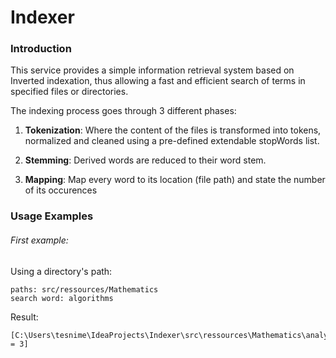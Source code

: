 # Indexer
### Introduction 
This service provides a simple information retrieval system based on Inverted indexation, thus allowing a fast and efficient search of terms in specified files or directories.

The indexing process goes through 3 different phases:

1. **Tokenization**: 
Where the content of the files is transformed into tokens, normalized and cleaned using a pre-defined extendable stopWords list. 

2. **Stemming**: 
Derived words are reduced to their word stem.

3. **Mapping**: 
Map every word to its location (file path) and state the number of its occurences 

### Usage Examples
###### First example:
Using a directory's path:
``` 
paths: src/ressources/Mathematics
search word: algorithms 
```
Result: 
```
[C:\Users\tesnime\IdeaProjects\Indexer\src\ressources\Mathematics\analysis = 3]
```
